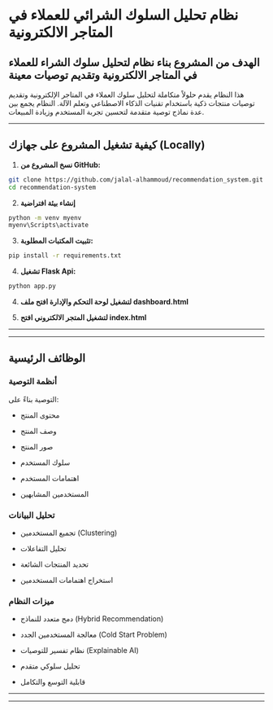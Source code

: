 # نظام تحليل السلوك الشرائي للعملاء في المتاجر الالكترونية

الهدف من المشروع بناء نظام لتحليل سلوك الشراء للعملاء في المتاجر الالكترونية وتقديم توصيات معينة
---
هذا النظام يقدم حلولاً متكاملة لتحليل سلوك العملاء في المتاجر الإلكترونية وتقديم توصيات منتجات ذكية باستخدام تقنيات الذكاء الاصطناعي وتعلم الآلة. النظام يجمع بين عدة نماذج توصية متقدمة لتحسين تجربة المستخدم وزيادة المبيعات.

---

## كيفية تشغيل المشروع على جهازك (Locally)

1. **نسخ المشروع من GitHub:**

```bash
git clone https://github.com/jalal-alhammoud/recommendation_system.git
cd recommendation-system
```
2. **إنشاء بيئة افتراضية**
```bash
python -m venv myenv
myenv\Scripts\activate
```

3. **تثبيت المكتبات المطلوبة:**
```bash
pip install -r requirements.txt
```
4. **تشغيل Flask Api:**
```bash
python app.py
```

4. **لتشغيل لوحة التحكم والإدارة افتح ملف dashboard.html**


5. **لتشغيل المتجر الالكتروني افتح index.html**


---

-------------------------------------------------------------------------------------------------------------
## الوظائف الرئيسية

### أنظمة التوصية
التوصية بناءً على:

- محتوى المنتج

- وصف المنتج

- صور المنتج

- سلوك المستخدم

- اهتمامات المستخدم 

- المستخدمين المشابهين
### تحليل البيانات
* تجميع المستخدمين (Clustering)

* تحليل التفاعلات

* تحديد المنتجات الشائعة

* استخراج اهتمامات المستخدمين

### ميزات النظام
* دمج متعدد للنماذج (Hybrid Recommendation)

* معالجة المستخدمين الجدد (Cold Start Problem)

* نظام تفسير للتوصيات (Explainable AI)

* تحليل سلوكي متقدم

* قابلية التوسع والتكامل


---
-------------------------------------------------------------------------------------------------------------
